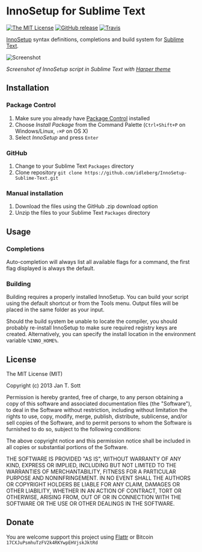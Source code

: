 # InnoSetup for Sublime Text

[![The MIT License](https://img.shields.io/badge/license-MIT-orange.svg?style=flat-square)](http://opensource.org/licenses/MIT)
[![GitHub release](https://img.shields.io/github/release/idleberg/InnoSetup-Sublime-Text.svg?style=flat-square)](https://github.com/idleberg/InnoSetup-Sublime-Text/releases)
[![Travis](https://img.shields.io/travis/idleberg/InnoSetup-Sublime-Text.svg?style=flat-square)](https://travis-ci.org/idleberg/InnoSetup-Sublime-Text)

[InnoSetup](http://www.jrsoftware.org/isinfo.php) syntax definitions, completions and build system for [Sublime Text](http://www.sublimetext.com/).

![Screenshot](https://raw.github.com/idleberg/InnoSetup-Sublime-Text/master/images/screenshot.gif)

*Screenshot of InnoSetup script in Sublime Text with [Harper theme](https://github.com/idleberg/Harper.tmTheme)*

## Installation

### Package Control

1. Make sure you already have [Package Control](http://wbond.net/sublime_packages/package_control/) installed
2. Choose *Install Package* from the Command Palette (`Ctrl+Shift+P` on Windows/Linux, `⇧⌘P` on OS X)
3. Select *InnoSetup* and press `Enter`

### GitHub

1. Change to your Sublime Text `Packages` directory
2. Clone repository `git clone https://github.com/idleberg/InnoSetup-Sublime-Text.git`

### Manual installation

1. Download the files using the GitHub .zip download option
2. Unzip the files to your Sublime Text `Packages` directory

## Usage

### Completions

Auto-completion will always list all available flags for a command, the first flag displayed is always the default.

### Building

Building requires a properly installed InnoSetup. You can build your script using the default shortcut or from the Tools menu. Output files will be placed in the same folder as your input.

Should the build system be unable to locate the compiler, you should probably re-install InnoSetup to make sure required registry keys are created. Alternatively, you can specify the install location in the environment variable `%INNO_HOME%`.

## License

The MIT License (MIT)

Copyright (c) 2013 Jan T. Sott

Permission is hereby granted, free of charge, to any person obtaining a copy of this software and associated documentation files (the "Software"), to deal in the Software without restriction, including without limitation the rights to use, copy, modify, merge, publish, distribute, sublicense, and/or sell copies of the Software, and to permit persons to whom the Software is furnished to do so, subject to the following conditions:

The above copyright notice and this permission notice shall be included in all copies or substantial portions of the Software.

THE SOFTWARE IS PROVIDED "AS IS", WITHOUT WARRANTY OF ANY KIND, EXPRESS OR IMPLIED, INCLUDING BUT NOT LIMITED TO THE WARRANTIES OF MERCHANTABILITY, FITNESS FOR A PARTICULAR PURPOSE AND NONINFRINGEMENT. IN NO EVENT SHALL THE AUTHORS OR COPYRIGHT HOLDERS BE LIABLE FOR ANY CLAIM, DAMAGES OR OTHER LIABILITY, WHETHER IN AN ACTION OF CONTRACT, TORT OR OTHERWISE, ARISING FROM, OUT OF OR IN CONNECTION WITH THE SOFTWARE OR THE USE OR OTHER DEALINGS IN THE SOFTWARE.

## Donate

You are welcome support this project using [Flattr](https://flattr.com/submit/auto?user_id=idleberg&url=https://github.com/idleberg/InnoSetup-Sublime-Text) or Bitcoin `17CXJuPsmhuTzFV2k4RKYwpEHVjskJktRd`